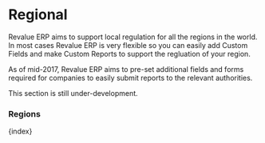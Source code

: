 # Regional

Revalue ERP aims to support local regulation for all the regions in the world. In most cases Revalue ERP is very flexible so you can easily add Custom Fields and make Custom Reports to support the regluation of your region.

As of mid-2017, Revalue ERP aims to pre-set additional fields and forms required for companies to easily submit reports to the relevant authorities.

This section is still under-development.

### Regions

{index}
